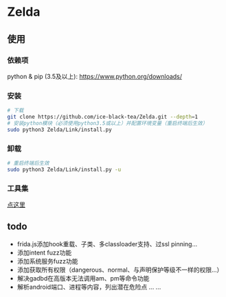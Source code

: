 # Zelda

## 使用

### 依赖项

python & pip (3.5及以上): <https://www.python.org/downloads/>

### 安装

```bash
# 下载
git clone https://github.com/ice-black-tea/Zelda.git --depth=1
# 安装python模块（必须使用python3.5或以上）并配置环境变量（重启终端后生效）
sudo python3 Zelda/Link/install.py
```

### 卸载

```bash
# 重启终端后生效
sudo python3 Zelda/Link/install.py -u
```

### 工具集

[点这里](Link/README.md)

## todo

* frida.js添加hook重载、子类、多classloader支持、过ssl pinning...
* 添加intent fuzz功能
* 添加系统服务fuzz功能
* 添加获取所有权限（dangerous、normal、与声明保护等级不一样的权限...）
* 解决gadbd在高版本无法调用am、pm等命令功能
* 解析android端口、进程等内容，列出潜在危险点
... ...